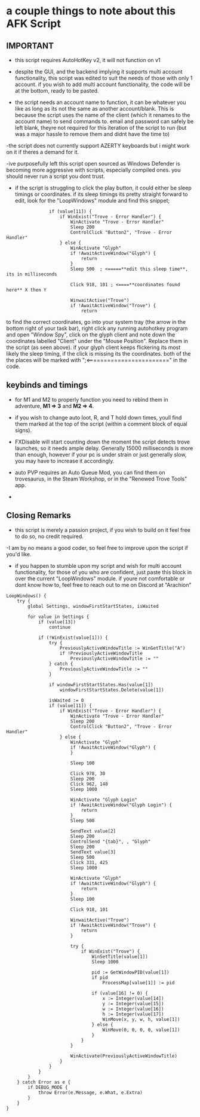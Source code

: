 # a couple things to note about this AFK Script

## **IMPORTANT**

- this script requires AutoHotKey v2, it will not function on v1

- despite the GUI, and the backend implying it supports multi account functionality, this script was edited to suit the needs of those with only 1 account. if you wish to add multi account functionality, the code will be at the bottom, ready to be pasted.

- the script needs an account name to function, it can be whatever you like as long as its not the same as another account/blank. This is because the script uses the name of the client (which it renames to the account name) to send commands to. email and password can safely be left blank, theyre not required for this iteration of the script to run (but was a major hassle to remove them and didnt have the time to)

-the script does not currently support AZERTY keyboards but i might work on it if theres a demand for it.

-ive purposefully left this script open sourced as Windows Defender is becoming more aggressive with scripts, especially compiled ones. you should never run a script you dont trust.

- if the script is struggling to click the play button, it could either be sleep timings or coordinates. if its sleep timings its pretty straight forward to edit, look for the "LoopWindows" module and find this snippet;
```AHK
                if (value[11]) {
                    if WinExist("Trove - Error Handler") {
                        WinActivate "Trove - Error Handler"
                        Sleep 200
                        ControlClick "Button2", "Trove - Error Handler"
                    } else {
                        WinActivate "Glyph"
                        if !AwaitActiveWindow("Glyph") {
                            return
                        }
                        Sleep 500  ; <=====**edit this sleep time**, its in milliseconds
                        
                        Click 918, 101 ; <====**coordinates found here** X then Y
                        
                        WinwaitActive("Trove")
                        if !AwaitActiveWindow("Trove") {
                            return
```
to find the correct coordinates, go into your system tray (the arrow in the bottom right of your task bar), right click any running autohotkey program and open "Window Spy", click on the glyph client and note down the coordinates labelled "Client" under the "Mouse Position". Replace them in the script (as seen above). if your glyph client keeps flickering its most likely the sleep timing, if the click is missing its the coordinates.
both of the the places will be marked with ";<========================" in the code.                       
                    
                

## **keybinds and timings**

- for M1 and M2 to properly function you need to rebind them in adventure, __M1 => 3__ and __M2 => 4__.

- if you wish to change auto loot, R, and T hold down times, youll find them marked at the top of the script (within a comment block of equal signs).

- FXDisable will start counting down the moment the script detects trove launches, so it needs ample delay. Generally 15000 milliseconds is more than enough, however if your pc is under strain or just generally slow, you may have to increase it accordingly.

- auto PVP requires an Auto Queue Mod, you can find them on trovesaurus, in the Steam Workshop, or in the "Renewed Trove Tools" app.

-

## **Closing Remarks**

- this script is merely a passion project, if you wish to build on it feel free to do so, no credit required.

-I am by no means a good coder, so feel free to improve upon the script if you'd like.

- if you happen to stumble upon my script and wish for multi account functionality, for those of you who are confident, just paste this block in over the current "LoopWindows" module. if youre not comfortable or dont know how to, feel free to reach out to me on Discord at "Arachion"
```AHK
LoopWindows() {
    try {
        global Settings, windowFirstStartStates, isWaited

        for value in Settings {
            if (value[13])
                continue
                
            if (!WinExist(value[1])) {
                try {
                    PreviouslyActiveWindowTitle := WinGetTitle("A")
                    if !PreviouslyActiveWindowTitle
                        PreviouslyActiveWindowTitle := ""
                } catch {
                    PreviouslyActiveWindowTitle := ""
                }
                
                if windowFirstStartStates.Has(value[1])
                    windowFirstStartStates.Delete(value[1])
                    
                isWaited := 0
                if (value[11]) {
                    if WinExist("Trove - Error Handler") {
                        WinActivate "Trove - Error Handler"
                        Sleep 200
                        ControlClick "Button2", "Trove - Error Handler"
                    } else {
                        WinActivate "Glyph"
                        if !AwaitActiveWindow("Glyph") {
                        }

                        Sleep 100
                        
                        Click 978, 30
                        Sleep 200  
                        Click 962, 148
                        Sleep 1000  
                        
                        WinActivate "Glyph Login"
                        if !AwaitActiveWindow("Glyph Login") {
                            return
                        }
                        Sleep 500  
                        
                        SendText value[2]
                        Sleep 200  
                        ControlSend "{tab}", , "Glyph"
                        Sleep 200  
                        SendText value[3]
                        Sleep 500  
                        Click 331, 425
                        Sleep 1000  
                        
                        WinActivate "Glyph"
                        if !AwaitActiveWindow("Glyph") {
                            return
                        }
                        Sleep 100  
                        
                        Click 918, 101
                        
                        WinwaitActive("Trove")
                        if !AwaitActiveWindow("Trove") {
                            return
                        }
                        
                        try {
                            if WinExist("Trove") {
                                WinSetTitle(value[1])
                                Sleep 1000
                                
                                pid := GetWindowPID(value[1])
                                if pid
                                    ProcessMap[value[1]] := pid
                                
                                if (value[16] != 0) {
                                    x := Integer(value[14])
                                    y := Integer(value[15])
                                    w := Integer(value[16])
                                    h := Integer(value[17])
                                    WinMove(x, y, w, h, value[1])
                                } else {
                                    WinMove(0, 0, 0, 0, value[1])
                                }
                            }
                        }

                        WinActivate(PreviouslyActiveWindowTitle)
                    }
                }
            }
        }
    } catch Error as e {
        if DEBUG_MODE {
            throw Error(e.Message, e.What, e.Extra) 
        }
    }
}
```
